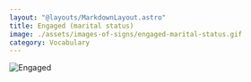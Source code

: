 ```yaml
---
layout: "@layouts/MarkdownLayout.astro"
title: Engaged (marital status)
image: ./assets/images-of-signs/engaged-marital-status.gif
category: Vocabulary
---
```


![Engaged](@signs/engaged-marital-status.gif)
